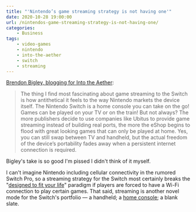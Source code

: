 ```yaml
---
title: "'Nintendo’s game streaming strategy is not having one'"
date: 2020-10-28 19:00:00
url: /nintendos-game-streaming-strategy-is-not-having-one/
categories:
    - Business
tags:
    - video-games
    - nintendo
    - into-the-aether
    - switch
    - streaming
---
```


[Brendon Bigley, blogging for Into the Aether](https://medium.com/from-the-aether/nintendos-game-streaming-strategy-is-to-not-have-one-5cdbdd7d3e66):

> The thing I find most fascinating about game streaming to the Switch is how antithetical it feels to the way Nintendo markets the device itself. The Nintendo Switch is a home console you can take on the go! Games can be played on your TV or on the train! But not always? The more publishers decide to use companies like Ubitus to provide game streaming instead of building real ports, the more the eShop begins to flood with great looking games that can only be played at home. Yes, you can still swap between TV and handheld, but the actual freedom of the device’s portability fades away when a persistent internet connection is required.

Bigley's take is so good I'm pissed I didn't think of it myself.

I can't imagine Nintendo including cellular connectivity in the rumored Switch Pro, so a streaming strategy for the Switch most certainly breaks the "[designed to fit your life](https://www.nintendo.com/switch/system/)" paradigm if players are forced to have a Wi-Fi connection to play certain games. That said, streaming is another novel mode for the Switch's portfolio — a handheld; a [home console](/2018/05/23/switch-2nd-unit-set); a blank slate.